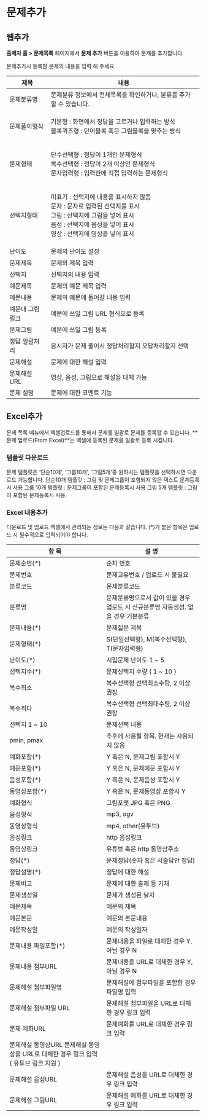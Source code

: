 # 문제추가

## 웹추가

**출제자 홈 > 문제목록** 페이지에서 **문제 추가** 버튼을 이용하여 문제를 추가합니다.

문제추가시 등록할 문제의 내용을 입력 해 주세요.

| 제목       | 내용                                                                                                                         |
| -------- | -------------------------------------------------------------------------------------------------------------------------- |
| 문제분류명    | 문제분류 정보에서 전체목록을 확인하거나, 분류를 추가 할 수 있습니다.                                                                                    |
| 문제풀이형식   | <p>기본형 : 화면에서 정답을 고르거나 입력하는 방식<br>블록퀴즈형 : 단어블록 혹은 그림블록을 맞추는 방식</p>                                                         |
| 문제형태     | <p>단수선택형 : 정답이 1개인 문제형식<br>복수선택형 : 정답이 2개 이상인 문제형식<br>문자입력형 : 입력란에 직접 입력하는 문제형식</p>                                        |
| 선택지형태    | <p>미표기 : 선택지에 내용을 표시하지 않음<br>문자 : 문자로 입력된 선택지를 표시<br>그림 : 선택지에 그림을 넣어 표시<br>음성 : 선택지에 음성을 넣어 표시<br>영상 : 선택지에 영상을 넣어 표시</p> |
| 난이도      | 문제의 난이도 설정                                                                                                                 |
| 문제제목     | 문제의 제목 입력                                                                                                                  |
| 선택지      | 선택지의 내용 입력                                                                                                                 |
| 예문제목     | 문제의 예문 제목 입력                                                                                                               |
| 예문내용     | 문제의 예문에 들어갈 내용 입력                                                                                                          |
| 예문내 그림링크 | 예문에 쓰일 그림 URL 형식으로 등록                                                                                                      |
| 문제그림     | 예문에 쓰일 그림 등록                                                                                                               |
| 정답 일괄처리  | 응시자가 문제 풀이시 정답처리할지 오답처리할지 선택                                                                                               |
| 문제해설     | 문제에 대한 해설 입력                                                                                                               |
| 문제해설 URL | 영상, 음성, 그림으로 해설을 대체 가능                                                                                                     |
| 문제 설명    | 문제에 대한 코멘트 기능                                                                                                              |

## Excel추가

문제 목록 메뉴에서 엑셀업로드를 통해서 문제를 일괄로 문제를 등록할 수 있습니다. **문제 업로드(From Excel)**는 엑셀에 등록된 문제를 일괄로 등록 시킵니다.

### 템플릿 다운로드

문제 템플릿은 ‘단순10개', ‘그룹10개', ‘그림5개'중 원하시는 템플릿을 선택하시면 다운로드 가능합니다. 단순10개 템플릿 : 그림 및 문제그룹이 포함되지 않은 텍스트 문제등록시 사용 그룹 10개 템플릿 : 문제그룹이 포함된 문제등록시 사용 그림 5개 템플릿 : 그림이 포함된 문제등록시 사용.

### Excel 내용추가

&#x20;다운로드 및 업로드 엑셀에서 관리되는 정보는 다음과 같습니다. (\*)가 붙은 항목은 업로드 시 필수적으로 입력되어야 합니다.

| 항 목                                                   | 설 명                                            |
| ----------------------------------------------------- | ---------------------------------------------- |
| 문제순번(\*)                                              | 순차 번호                                          |
| 문제번호                                                  | 문제고유번호 / 업로드 시 불필요                             |
| 분류코드                                                  | 문제분류코드                                         |
| 분류명                                                   | 문제분류명으로서 값이 있을 경우 업로드 시 신규분류명 자동생성. 없을 경우 기본분류 |
| 문제내용(\*)                                              | 문제질문 제목                                        |
| 문제형태(\*)                                              | S(단일선택형), M(복수선택형), T(문자입력형)                   |
| 난이도(\*)                                               | 시험문제 난이도 1 \~ 5                                |
| 선택지수(\*)                                              | 문제선택지 수량 ( 1 \~ 10 )                           |
| 복수최소                                                  | 복수선택형 선택최소수량, 2 이상 권장                          |
| 복수최다                                                  | 복수선택형 선택최대수량, 2 이상 권장                          |
| 선택지 1 \~ 10                                           | 문제선택 내용                                        |
| pmin, pmax                                            | 추후에 사용될 항목. 현재는 사용되지 않음                        |
| 예화포함(\*)                                              | Y 혹은 N, 문제그림 포함시 Y                             |
| 예문포함(\*)                                              | Y 혹은 N, 문제예문 포함시 Y                             |
| 음성포함(\*)                                              | Y 혹은 N, 문제음성 포함시 Y                             |
| 동영상포함(\*)                                             | Y 혹은 N, 문제동영상 포함시 Y                            |
| 예화형식                                                  | 그림포맷 JPG 혹은 PNG                                |
| 음성형식                                                  | mp3, ogv                                       |
| 동영상형식                                                 | mp4, other(유투브)                                |
| 음성링크                                                  | http 음성링크                                      |
| 동영상링크                                                 | 유튜브 혹은 http 동영상주소                              |
| 정답(\*)                                                | 문제정답(숫자 혹은 서술답안 정답)                            |
| 정답설명(\*)                                              | 정답에 대한 해설                                      |
| 문제비고                                                  | 문제에 대한 출제 등 기재                                 |
| 문제생성일                                                 | 문제가 생성된 날자                                     |
| 예문제목                                                  | 예문의 제목                                         |
| 예문본문                                                  | 예문의 본문내용                                       |
| 예문작성일                                                 | 예문의 작성일자                                       |
| 문제내용 파일포함(\*)                                         | 문제내용을 파일로 대체한 경우 Y, 아닐 경우 N                    |
| 문제내용 첨부URL                                            | 문제내용을 URL로 대체한 경우 Y, 아닐 경우 N                   |
| 문제해설 첨부파일명                                            | 문제해설에 첨부파일을 포함한 경우 파일명 입력                      |
| 문제해설 첨부파일 URL                                         | 문제해설 첨부파일을 URL로 대체한 경우 링크 입력                   |
| 문제 예화URL                                              | 문제예화를 URL로 대체한 경우 링크 입력                        |
| 문제해설 동영상URL 문제해설 동영상을 URL로 대체한 경우 링크 입력 ( 유튜브 링크 지원 ) |                                                |
| 문제해설 음성URL                                            | 문제해설 음성을 URL로 대체한 경우 링크 입력                     |
| 문제해설 그림URL                                            | 문제해설 예화를 URL로 대체한 경우 링크 입력                     |
